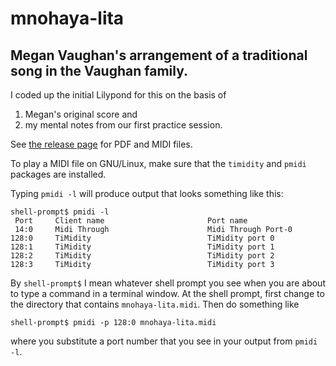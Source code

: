 # mnohaya-lita

## Megan Vaughan's arrangement of a traditional song in the Vaughan family.

I coded up the initial Lilypond for this on the basis of
 1. Megan's original score and
 2. my mental notes from our first practice session.

See [the release page](https://github.com/tevaughan/mnohaya-lita/releases) for
PDF and MIDI files.

To play a MIDI file on GNU/Linux, make sure that the `timidity` and `pmidi`
packages are installed.

Typing `pmidi -l` will produce output that looks something like this:

    shell-prompt$ pmidi -l
     Port     Client name                       Port name
     14:0     Midi Through                      Midi Through Port-0
    128:0     TiMidity                          TiMidity port 0
    128:1     TiMidity                          TiMidity port 1
    128:2     TiMidity                          TiMidity port 2
    128:3     TiMidity                          TiMidity port 3

By `shell-prompt$` I mean whatever shell prompt you see when you are about to
type a command in a terminal window.  At the shell prompt, first change to the
directory that contains `mnohaya-lita.midi`. Then do something like

    shell-prompt$ pmidi -p 128:0 mnohaya-lita.midi

where you substitute a port number that you see in your output from `pmidi -l`.

